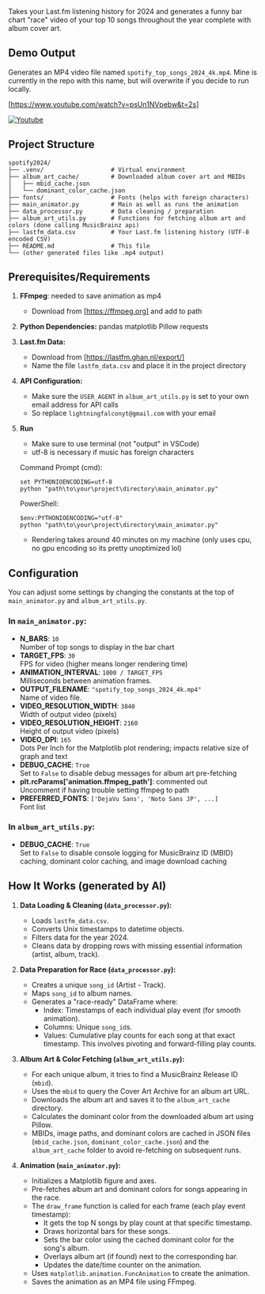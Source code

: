 Takes your Last.fm listening history for 2024 and generates a funny bar chart "race" video of your top 10 songs throughout the year complete with album cover art. 

## Demo Output

Generates an MP4 video file named `spotify_top_songs_2024_4k.mp4`. 
Mine is currently in the repo with this name, but will overwrite if you decide to run locally.

[https://www.youtube.com/watch?v=psUn1NVpebw&t=2s]

[![Youtube](https://img.youtube.com/vi/psUn1NVpebw/hqdefault.jpg)](https://www.youtube.com/watch?v=psUn1NVpebw&t=2s)

## Project Structure

```
spotify2024/
├── .venv/                   # Virtual environment
├── album_art_cache/         # Downloaded album cover art and MBIDs
│   ├── mbid_cache.json
│   └── dominant_color_cache.json
├── fonts/                   # Fonts (helps with foreign characters)
├── main_animator.py         # Main as well as runs the animation
├── data_processor.py        # Data cleaning / preparation
├── album_art_utils.py       # Functions for fetching album art and colors (done calling MusicBrainz api)
├── lastfm_data.csv          # Your Last.fm listening history (UTF-8 encoded CSV)
├── README.md                # This file
└── (other generated files like .mp4 output)
```

## Prerequisites/Requirements

1.  **FFmpeg**: needed to save animation as mp4
    *   Download from [https://ffmpeg.org] and add to path
2.  **Python Dependencies:**
    pandas
    matplotlib
    Pillow
    requests
3.  **Last.fm Data:**
    *   Download from [https://lastfm.ghan.nl/export/]
    *   Name the file `lastfm_data.csv` and place it in the project directory
4. **API Configuration:**
    *   Make sure the `USER_AGENT` in `album_art_utils.py` is set to your own email address for API calls
    *   So replace `lightningfalconyt@gmail.com` with your email
5. **Run**
    *   Make sure to use terminal (not "output" in VSCode)
    *   utf-8 is necessary if music has foreign characters

    Command Prompt (cmd):
    ```shell
    set PYTHONIOENCODING=utf-8
    python "path\to\your\project\directory\main_animator.py"
    ```
    PowerShell:
    ```shell
    $env:PYTHONIOENCODING="utf-8"
    python "path\to\your\project\directory\main_animator.py"
    ```

    *   Rendering takes around 40 minutes on my machine (only uses cpu, no gpu encoding so its pretty unoptimized lol)

## Configuration

You can adjust some settings by changing the constants at the top of `main_animator.py` and `album_art_utils.py`.

### In `main_animator.py`:

*   **N_BARS**: `10`  
    Number of top songs to display in the bar chart
*   **TARGET_FPS**: `30`  
    FPS for video (higher means longer rendering time)
*   **ANIMATION_INTERVAL**: `1000 / TARGET_FPS`  
    Milliseconds between animation frames.
*   **OUTPUT_FILENAME**: `"spotify_top_songs_2024_4k.mp4"`  
    Name of video file.
*   **VIDEO_RESOLUTION_WIDTH**: `3840`  
    Width of output video (pixels)
*   **VIDEO_RESOLUTION_HEIGHT**: `2160`  
    Height of output video (pixels)
*   **VIDEO_DPI**: `165`  
    Dots Per Inch for the Matplotlib plot rendering; impacts relative size of graph and text
*   **DEBUG_CACHE**: `True`  
    Set to `False` to disable debug messages for album art pre-fetching
*   **plt.rcParams['animation.ffmpeg_path']**: commented out  
    Uncomment if having trouble setting ffmpeg to path
*   **PREFERRED_FONTS**: `['DejaVu Sans', 'Noto Sans JP', ...]`  
    Font list

### In `album_art_utils.py`:

*   **DEBUG_CACHE**: `True`  
    Set to `False` to disable console logging for MusicBrainz ID (MBID) caching, dominant color caching, and image download caching

## How It Works (generated by AI)

1.  **Data Loading & Cleaning (`data_processor.py`):**
    *   Loads `lastfm_data.csv`.
    *   Converts Unix timestamps to datetime objects.
    *   Filters data for the year 2024.
    *   Cleans data by dropping rows with missing essential information (artist, album, track).

2.  **Data Preparation for Race (`data_processor.py`):**
    *   Creates a unique `song_id` (Artist - Track).
    *   Maps `song_id` to album names.
    *   Generates a "race-ready" DataFrame where:
        *   Index: Timestamps of each individual play event (for smooth animation).
        *   Columns: Unique `song_id`s.
        *   Values: Cumulative play counts for each song at that exact timestamp. This involves pivoting and forward-filling play counts.

3.  **Album Art & Color Fetching (`album_art_utils.py`):**
    *   For each unique album, it tries to find a MusicBrainz Release ID (`mbid`).
    *   Uses the `mbid` to query the Cover Art Archive for an album art URL.
    *   Downloads the album art and saves it to the `album_art_cache` directory.
    *   Calculates the dominant color from the downloaded album art using Pillow.
    *   MBIDs, image paths, and dominant colors are cached in JSON files (`mbid_cache.json`, `dominant_color_cache.json`) and the `album_art_cache` folder to avoid re-fetching on subsequent runs.

4.  **Animation (`main_animator.py`):**
    *   Initializes a Matplotlib figure and axes.
    *   Pre-fetches album art and dominant colors for songs appearing in the race.
    *   The `draw_frame` function is called for each frame (each play event timestamp):
        *   It gets the top N songs by play count at that specific timestamp.
        *   Draws horizontal bars for these songs.
        *   Sets the bar color using the cached dominant color for the song's album.
        *   Overlays album art (if found) next to the corresponding bar.
        *   Updates the date/time counter on the animation.
    *   Uses `matplotlib.animation.FuncAnimation` to create the animation.
    *   Saves the animation as an MP4 file using FFmpeg.
